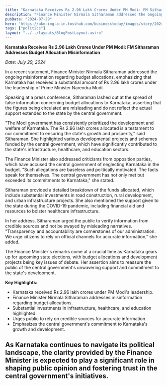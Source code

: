 ```yaml
---
title: "Karnataka Receives Rs 2.96 Lakh Crores Under PM Modi: FM Sitharaman Addresses Budget Allocation Misinformation"
description: "Finance Minister Nirmala Sitharaman addressed the ongoing misinformation regarding budget allocations, emphasizing that Karnataka has received a substantial amount of Rs 2.96 lakh crores"
pubDate: "2024-07-29"
hero: "https://akm-img-a-in.tosshub.com/businesstoday/images/story/202407/66a602faa13ae-finance-minister-nirmala-sitharaman-283609474-16x9.jpg?size=948:533"
tags: ["politics"]
layout: "../../layouts/BlogPostLayout.astro"
---
```

**Karnataka Receives Rs 2.96 Lakh Crores Under PM Modi: FM Sitharaman Addresses Budget Allocation Misinformation**

*Date: July 29, 2024*

In a recent statement, Finance Minister Nirmala Sitharaman addressed the ongoing misinformation regarding budget allocations, emphasizing that Karnataka has received a substantial amount of Rs 2.96 lakh crores under the leadership of Prime Minister Narendra Modi.

Speaking at a press conference, Sitharaman lashed out at the spread of false information concerning budget allocations to Karnataka, asserting that the figures being circulated are misleading and do not reflect the actual support extended to the state by the central government.

"The Modi government has consistently prioritized the development and welfare of Karnataka. The Rs 2.96 lakh crores allocated is a testament to our commitment to ensuring the state's growth and prosperity," said Sitharaman. She highlighted various developmental projects and schemes funded by the central government, which have significantly contributed to the state's infrastructure, healthcare, and education sectors.

The Finance Minister also addressed criticisms from opposition parties, which have accused the central government of neglecting Karnataka in the budget. "Such allegations are baseless and politically motivated. The facts speak for themselves. The central government has not only met but exceeded its commitments to Karnataka," she stated.

Sitharaman provided a detailed breakdown of the funds allocated, which include substantial investments in road construction, rural development, and urban infrastructure projects. She also mentioned the support given to the state during the COVID-19 pandemic, including financial aid and resources to bolster healthcare infrastructure.

In her address, Sitharaman urged the public to verify information from credible sources and not be swayed by misleading narratives. "Transparency and accountability are cornerstones of our administration. We urge citizens to rely on official channels for accurate information," she added.

The Finance Minister's remarks come at a crucial time as Karnataka gears up for upcoming state elections, with budget allocations and development projects being key issues of debate. Her assertion aims to reassure the public of the central government's unwavering support and commitment to the state's development.

**Key Highlights:**

- Karnataka received Rs 2.96 lakh crores under PM Modi's leadership.
- Finance Minister Nirmala Sitharaman addresses misinformation regarding budget allocations.
- Substantial investments in infrastructure, healthcare, and education highlighted.
- Urges public to rely on credible sources for accurate information.
- Emphasizes the central government's commitment to Karnataka's growth and development.

As Karnataka continues to navigate its political landscape, the clarity provided by the Finance Minister is expected to play a significant role in shaping public opinion and fostering trust in the central government's initiatives.
---